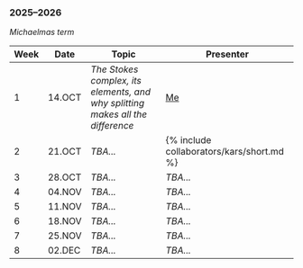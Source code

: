 ### 2025–2026

*Michaelmas term*

| Week | Date | Topic | Presenter |
| --- | --- | --- | --- |
| 1 | 14.OCT | *The Stokes complex, its elements, and why splitting makes all the difference* | [Me](/) |
| 2 | 21.OCT | *TBA...* | {% include collaborators/kars/short.md %} |
| 3 | 28.OCT | *TBA...* | *TBA...* |
| 4 | 04.NOV | *TBA...* | *TBA...* |
| 5 | 11.NOV | *TBA...* | *TBA...* |
| 6 | 18.NOV | *TBA...* | *TBA...* |
| 7 | 25.NOV | *TBA...* | *TBA...* |
| 8 | 02.DEC | *TBA...* | *TBA...* |